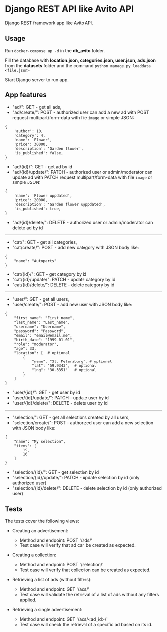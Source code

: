 # Django REST API like Avito API

Django REST framework app like Avito API.

## Usage

Run `docker-compose up -d` in the **db_avito** folder.

Fill the database with **location.json, categories.json, user.json, ads.json** from the **datasets** folder and the command `python manage.py loaddata <file.json>` 

Start Django server to run app.

## App features

- "ad/": GET - get all ads,
- "ad/create/": POST - authorized user can add a new ad with POST request multipart/form-data with file `image` or simple JSON:
```
{
    'author': 10,
    'category': 4,
    'name': 'Flower',
    'price': 30000,
    'description': 'Garden flower',
    'is_published': false,
}
```
- "ad/{id}/": GET - get ad by id
- "ad/{id}/update/": PATCH - authorized user or admin/moderator can update ad with PATCH request multipart/form-data with file `image` or simple JSON:
```
{
    'name': 'Flower uppdated',
    'price': 20000,
    'description': 'Garden flower upppdated',
    'is_published': true,
}
```
- "ad/{id}/delete/": DELETE - authorized user or admin/moderator can delete ad by id
---
- "cat/": GET - get all categories,
- "cat/create/": POST - add new category with JSON body like:
```
{
    "name": "Autoparts"
}
```
- "cat/{id}/": GET - get category by id
- "cat/{id}/update/": PATCH - update category by id
- "cat/{id}/delete/": DELETE - delete category by id
- ---
- "user/": GET - get all users,
- "user/create/": POST - add new user with JSON body like:
```
{
    "first_name": "First_name",
    "last_name": "Last_name",
    "username": "Username",
    "password": "Password",
    "email": "email@email.me",
    "birth_date": "1999-01-01",
    "role": "moderator",
    "age": 33,
    "location": [  # optional
        {
            "name": "St. Petersburg", # optional
            "lat": "59.9343",  # optional
            "lng": "30.3351"   # optional
        }
    ]
}
```
- "user/{id}/": GET - get user by id
- "user/{id}/update/": PATCH - update user by id
- "user/{id}/delete/": DELETE - delete user by id
- ---
- "selection/": GET - get all selections created by all users,
- "selection/create/": POST - authorized user can add a new selection with JSON body like:
```
{
    "name": "My selection",
    "items": [
        15,
        16
    ]
}
```
- "selection/{id}/": GET - get selection by id
- "selection/{id}/update/": PATCH - update selection by id (only authorized user)
- "selection/{id}/delete/": DELETE - delete selection by id (only authorized user)

## Tests

The tests cover the following views:

- Creating an advertisement: 
  - Method and endpoint: POST '/ads/'
  - Test case will verify that ad can be created as expected.

- Creating a collection: 
  - Method and endpoint: POST '/selection/'
  - Test case will verify that collection can be created as expected.

- Retrieving a list of ads (without filters):
  - Method and endpoint: GET '/ads/'
  - Test case will validate the retrieval of a list of ads without any filters applied.

- Retrieving a single advertisement:
  - Method and endpoint: GET '/ads/<ad_id>/'
  - Test case will check the retrieval of a specific ad based on its id.
